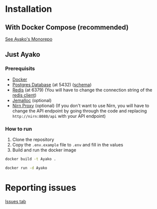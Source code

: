 # Installation

## With Docker Compose (recommended)
[See Ayako's Monorepo](https://github.com/AyakoBot/Ayako)

## Just Ayako
### Prerequisits

- [Docker](https://www.docker.com/)
- [Postgres Database](https://www.postgresql.org/) (at 5432) ([schema](https://github.com/AyakoBot/Ayako/blob/main/prisma/schema.prisma))
- [Redis](https://redis.io/) (at 6379) (You will have to change the connection string of the [redis client](https://github.com/AyakoBot/Ayako-v2/blob/main/src/BaseClient/Cluster/Redis.ts#L21))
- [Jemalloc](https://jemalloc.net/) (optional)
- [Nirn Proxy](https://github.com/germanoeich/nirn-proxy) (optional) (If you don't want to use Nirn, you will have to change the API endpoint by going through the code and replacing `http://nirn:8080/api` with your API endpoint)

### How to run

1. Clone the repository
2. Copy the `.env.example` file to `.env` and fill in the values
3. Build and run the docker image

```bash
docker build -t Ayako .
```

```bash
docker run -d Ayako
```

# Reporting issues
[Issues tab](https://github.com/AyakoBot/Ayako-v2/issues)
